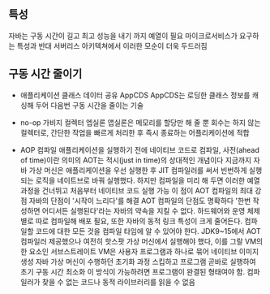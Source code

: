 ## 특성
자바는 구동 시간이 길고 최고 성능을 내기 까지 예열이 필요
마이크로서비스가 요구하는 특성과 반대
서버리스 아키텍쳐에서 이러한 모순이 더욱 두드러짐

## 구동 시간 줄이기
- 애플리케이션 클래스 데이터 공유 AppCDS
AppCDS는 로딩한 클래스 정보를 캐싱해 두어 다음번 구동 시간을 줄이는 기술

- no-op 가비지 컬렉터 엡실론
앱실론은 메모리를 할당만 해 줄 뿐 회수는 하지 않는 컬렉터로, 간단한 작업을 빠르게 처리한 후 즉시 종료하는 어플리케이션에 적합

- AOP 컴파일
애플리케이션을 실행하기 전에 네이티브 코드로 컴파일, 사전(ahead of time)이란 의미의 AOT는 적시(just in time)의 상대적인 개념이다
지금까지 자바 가상 머신은 애플리케이션을 우선 실행한 후 JIT 컴파일러를 써서 빈번하게 실행되는 로직을 네이트브로 바꿔 실행했다.
하지만 컴파일을 미리 해 두면 이러한 예열 과정을 건너뛰고 처음부터 네이티브 코드 실행 가능 이 점이 AOT 컴파일의 최대 강점
자바의 단점이 '시작이 느리다'를 해결
AOT 컴파일의 단점도 명확하다 '한번 작성하면 어디서든 실행된다'라는 자바의 약속을 지킬 수 없다.
하드웨어와 운영 체제별로 따로 컴파일해 배포 필요, 또한 자바의 동적 링크 특성이 크게 줄어든다. 컴파일할 코드에 대한 모든 것을 컴파일 타임에 알 수 있어야 한다.
JDK9~15에서 AOT 컴파일러 제공했으나 여전히 핫스팟 가상 머신에서 실행해야 했다, 이를 그랄 VM의 한 요소인 서브스트레이트 VM은 사용자 프로그램과 하나로 묶어 네이티브 이미지 생성
자바 가상 머신이 수행하던 초기화 과정 스킵하고 프로그램 곧바로 실행하여 초기 구동 시간 최소화
이 방식이 가능하려면 프로그램이 완결된 형태여야 함. 컴파일러가 찾을 수 없는 코드나 동적 라이브러리를 읽을 수 없음